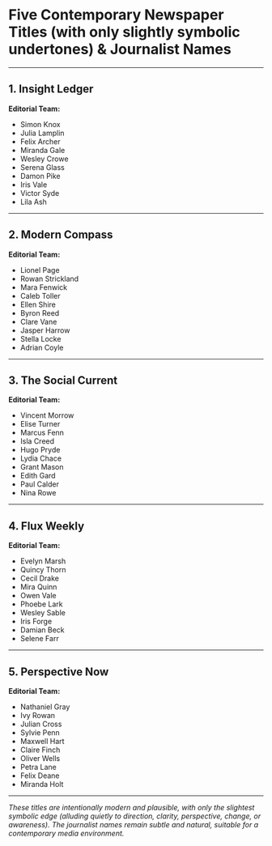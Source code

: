 # Five Contemporary Newspaper Titles (with only slightly symbolic undertones) & Journalist Names

---

## 1. **Insight Ledger**

**Editorial Team:**
- Simon Knox
- Julia Lamplin
- Felix Archer
- Miranda Gale
- Wesley Crowe
- Serena Glass
- Damon Pike
- Iris Vale
- Victor Syde
- Lila Ash

---

## 2. **Modern Compass**

**Editorial Team:**
- Lionel Page
- Rowan Strickland
- Mara Fenwick
- Caleb Toller
- Ellen Shire
- Byron Reed
- Clare Vane
- Jasper Harrow
- Stella Locke
- Adrian Coyle

---

## 3. **The Social Current**

**Editorial Team:**
- Vincent Morrow
- Elise Turner
- Marcus Fenn
- Isla Creed
- Hugo Pryde
- Lydia Chace
- Grant Mason
- Edith Gard
- Paul Calder
- Nina Rowe

---

## 4. **Flux Weekly**

**Editorial Team:**
- Evelyn Marsh
- Quincy Thorn
- Cecil Drake
- Mira Quinn
- Owen Vale
- Phoebe Lark
- Wesley Sable
- Iris Forge
- Damian Beck
- Selene Farr

---

## 5. **Perspective Now**

**Editorial Team:**
- Nathaniel Gray
- Ivy Rowan
- Julian Cross
- Sylvie Penn
- Maxwell Hart
- Claire Finch
- Oliver Wells
- Petra Lane
- Felix Deane
- Miranda Holt

---

*These titles are intentionally modern and plausible, with only the slightest symbolic edge (alluding quietly to direction, clarity, perspective, change, or awareness). The journalist names remain subtle and natural, suitable for a contemporary media environment.*
